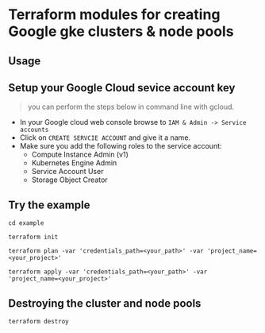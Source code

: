 # Terraform modules for creating Google gke clusters & node pools 

## Usage

## Setup your Google Cloud sevice account key

> you can perform the steps below in command line with gcloud. 

- In your Google cloud web console browse to `IAM & Admin -> Service accounts`
- Click on `CREATE SERVCIE ACCOUNT` and give it a name.
- Make sure you add the following roles to the service account:
   - Compute Instance Admin (v1)
   - Kubernetes Engine Admin
   - Service Account User
   - Storage Object Creator

## Try the example

```shell
cd example

terraform init

terraform plan -var 'credentials_path=<your_path>' -var 'project_name=<your_project>'

terraform apply -var 'credentials_path=<your_path>' -var 'project_name=<your_project>'

```

## Destroying the cluster and node pools

`terraform destroy`
